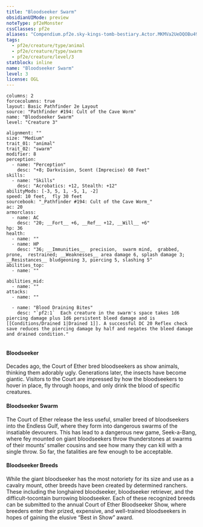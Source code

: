 ```yaml
---
title: "Bloodseeker Swarm"
obsidianUIMode: preview
noteType: pf2eMonster
cssClasses: pf2e
aliases: "Compendium.pf2e.sky-kings-tomb-bestiary.Actor.MKMVa2UeDQOBu49a" 
tags:
  - pf2e/creature/type/animal
  - pf2e/creature/type/swarm
  - pf2e/creature/level/3
statblock: inline
name: "Bloodseeker Swarm"
level: 3
license: OGL
---
```


```statblock
columns: 2
forcecolumns: true
layout: Basic Pathfinder 2e Layout
source: "Pathfinder #194: Cult of the Cave Worm"
name: "Bloodseeker Swarm"
level: "Creature 3"

alignment: ""
size: "Medium"
trait_01: "animal"
trait_02: "swarm"
modifier: 8
perception:
  - name: "Perception"
    desc: "+8; Darkvision, Scent (Imprecise) 60 Feet"
skills:
  - name: "Skills"
    desc: "Acrobatics: +12, Stealth: +12"
abilityMods: [-3, 5, 1, -5, 1, -2]
speed: 10 feet,  fly 30 feet
sourcebook: "_Pathfinder #194: Cult of the Cave Worm_"
ac: 20
armorclass:
  - name: AC
    desc: "20; __Fort__ +6, __Ref__ +12, __Will__ +6"
hp: 36
health:
  - name: ""
  - name: HP
    desc: "36; __Immunities__  precision,  swarm mind,  grabbed,  prone,  restrained; __Weaknesses__ area damage 6, splash damage 3; __Resistances__ bludgeoning 3, piercing 5, slashing 5"
abilities_top:
  - name: ""

abilities_mid:
  - name: ""
attacks:
  - name: ""

  - name: "Blood Draining Bites"
    desc: "`pf2:1`  Each creature in the swarm's space takes 1d6 piercing damage plus 1d6 persistent bleed damage and is [[Conditions/Drained 1|Drained 1]]. A successful DC 20 Reflex check save reduces the piercing damage by half and negates the bleed damage and drained condition."
 
```



#### Bloodseeker

Decades ago, the Court of Ether bred bloodseekers as show animals, thinking them adorably ugly. Generations later, the insects have become giantic. Visitors to the Court are impressed by how the bloodseekers to hover in place, fly through hoops, and only drink the blood of specific creatures.

#### Bloodseeker Swarm

The Court of Ether release the less useful, smaller breed of bloodseekers into the Endless Gulf, where they form into dangerous swarms of the insatiable devourers. This has lead to a dangerous new game, Seek-a-Bang, where fey mounted on giant bloodseekers throw thunderstones at swarms of their mounts’ smaller cousins and see how many they can kill with a single throw. So far, the fatalities are few enough to be acceptable.

#### Bloodseeker Breeds

While the giant bloodseeker has the most notoriety for its size and use as a cavalry mount, other breeds have been created by determined ranchers. These including the longhaired bloodseeker, bloodseeker retriever, and the difficult-tocontain burrowing bloodseeker. Each of these recognized breeds can be submitted to the annual Court of Ether Bloodseeker Show, where breeders enter their prized, expensive, and well-trained bloodseekers in hopes of gaining the elusive “Best in Show” award.
